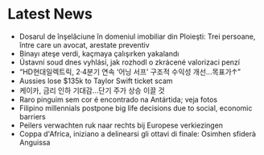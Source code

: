 # Latest News
-  Dosarul de înşelăciune în domeniul imobiliar din Ploieşti: Trei persoane, între care un avocat, arestate preventiv
-  Binayı ateşe verdi, kaçmaya çalışırken yakalandı
-  Ústavní soud dnes vyhlásí, jak rozhodl o zkrácené valorizaci penzí
-  “HD현대일렉트릭, 2·4분기 연속 ‘어닝 서프’ 구조적 수익성 개선…목표가↑”
-  Aussies lose $135k to Taylor Swift ticket scam
-  케이카, 금리 인하 기대감...단기 주가 상승 이끌 것
-  Raro pinguim sem cor é encontrado na Antártida; veja fotos
-  Filipino millennials postpone big life decisions due to social, economic barriers
-  Peilers verwachten ruk naar rechts bij Europese verkiezingen
-  Coppa d'Africa, iniziano a delinearsi gli ottavi di finale: Osimhen sfiderà Anguissa
